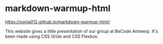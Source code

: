 # markdown-warmup-html
https://sonia012.github.io/markdown-warmup-html/

This website gives a little presentation of our group at BeCode Antwerp. It's been made using CSS Grids and CSS Flexbox.  
